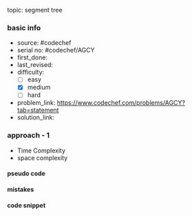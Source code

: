 topic: segment tree

### basic info
- source: #codechef
- serial no: #codechef/AGCY
- first_done:
- last_revised:
- difficulty:
	- [ ] easy
	- [x] medium
	- [ ] hard
- problem_link: https://www.codechef.com/problems/AGCY?tab=statement
- solution_link:

### approach - 1
- Time Complexity
- space complexity

#### pseudo code

#### mistakes

#### code snippet
```python

```
